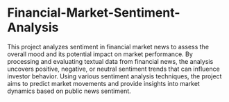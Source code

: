 # Financial-Market-Sentiment-Analysis
This project analyzes sentiment in financial market news to assess the overall mood and its potential impact on market performance. By processing and evaluating textual data from financial news, the analysis uncovers positive, negative, or neutral sentiment trends that can influence investor behavior. Using various sentiment analysis techniques, the project aims to predict market movements and provide insights into market dynamics based on public news sentiment.
